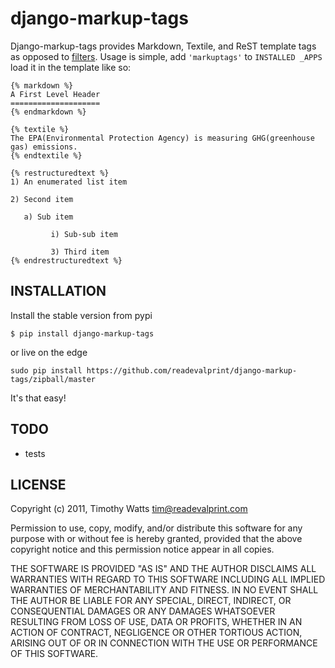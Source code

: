 django-markup-tags
==================

Django-markup-tags provides Markdown, Textile, and ReST template tags as
opposed to [filters](https://docs.djangoproject.com/en/dev/ref/contrib/markup/).
Usage is simple, add ``'markuptags'`` to ``INSTALLED _APPS`` load it in the
template like so:

    {% markdown %}
    A First Level Header
    ====================
    {% endmarkdown %}

    {% textile %}
    The EPA(Environmental Protection Agency) is measuring GHG(greenhouse gas) emissions.
    {% endtextile %}

    {% restructuredtext %}
    1) An enumerated list item

    2) Second item

       a) Sub item

             i) Sub-sub item

             3) Third item
    {% endrestructuredtext %}

INSTALLATION
------------
Install the stable version from pypi

`$ pip install django-markup-tags`

or live on the edge

`sudo pip install https://github.com/readevalprint/django-markup-tags/zipball/master`

It's that easy!


TODO
----
* tests


LICENSE
-------

Copyright (c) 2011, Timothy Watts tim@readevalprint.com

Permission to use, copy, modify, and/or distribute this software for any
purpose with or without fee is hereby granted, provided that the above
copyright notice and this permission notice appear in all copies.

THE SOFTWARE IS PROVIDED "AS IS" AND THE AUTHOR DISCLAIMS ALL WARRANTIES
WITH REGARD TO THIS SOFTWARE INCLUDING ALL IMPLIED WARRANTIES OF
MERCHANTABILITY AND FITNESS. IN NO EVENT SHALL THE AUTHOR BE LIABLE FOR
ANY SPECIAL, DIRECT, INDIRECT, OR CONSEQUENTIAL DAMAGES OR ANY DAMAGES
WHATSOEVER RESULTING FROM LOSS OF USE, DATA OR PROFITS, WHETHER IN AN
ACTION OF CONTRACT, NEGLIGENCE OR OTHER TORTIOUS ACTION, ARISING OUT OF
OR IN CONNECTION WITH THE USE OR PERFORMANCE OF THIS SOFTWARE.
